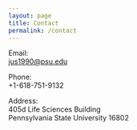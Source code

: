 ```yaml
---
layout: page
title: Contact
permalink: /contact
---
```


Email:  \
[jus1990@psu.edu](mailto:jus1990@psu.edu)

Phone:  \
+1-618-751-9132

Address:  \
405d Life Sciences Building \
Pennsylvania State University 16802 
